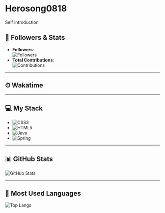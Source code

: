 # Herosong0818
Self introduction
## 🌟 Followers & Stats  
- **Followers**:  
  ![Followers](https://img.shields.io/github/followers/Herosong0818?style=social)  
- **Total Contributions**:  
  ![Contributions](https://img.shields.io/badge/Contributions-27-orange)

---

## ⏱ Wakatime  
> 

---

## 💻 My Stack  
- ![CSS3](https://img.shields.io/badge/CSS3-%231572B6.svg?style=flat-square&logo=css3&logoColor=white)
- ![HTML5](https://img.shields.io/badge/HTML5-%23E34F26.svg?style=flat-square&logo=html5&logoColor=white)
- ![Java](https://img.shields.io/badge/Java-%23ED8B00.svg?style=flat-square&logo=java&logoColor=white)
- ![Spring](https://img.shields.io/badge/Spring-%236DB33F.svg?style=flat-square&logo=spring&logoColor=white)

---

## 📊 GitHub Stats  
![GitHub Stats](https://github-readme-stats.vercel.app/api?username=Herosong&show_icons=true&theme=radical&cache_seconds=60)

---

## 🌟 Most Used Languages  
![Top Langs](https://github-readme-stats.vercel.app/api/top-langs/?username=Herosong&layout=compact&theme=radical&cache_seconds=60)
